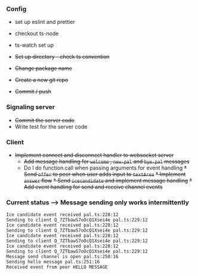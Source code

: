 ### Config
  * set up eslint and prettier
  * checkout ts-node
  * ts-watch set up 

  * ~~Set up directory - check ts convention~~ 
  * ~~Change package name~~
  * ~~Create a new git repo~~
  * ~~Commit / push~~

### Signaling server
  * ~~Commit the server code~~
  * Write test for the server code

### Client
  * ~~Implement connect and disconnect handler to websocket server~~
    * ~~Add message handling for `welcome` , `new-pal` and `bye-pal` messages~~
    *  Do I do function.call when passing arguments for event handling 
    ~~* Send `offer` to peer when user adds input to `textArea`~~
  ~~* Implement `answer` flow~~ 
  ~~* Send `icecandidate` and implement message handling~~
  ~~* Add event handling for send and receive channel events~~ 


### Current status --> Message sending only works intermittently 
```
Ice candidate event received pal.ts:228:12
Sending to client Q_7ZTbawS7oOcQ1Xsei4e pal.ts:229:12
Ice candidate event received pal.ts:228:12
Sending to client Q_7ZTbawS7oOcQ1Xsei4e pal.ts:229:12
Ice candidate event received pal.ts:228:12
Sending to client Q_7ZTbawS7oOcQ1Xsei4e pal.ts:229:12
Ice candidate event received pal.ts:228:12
Sending to client Q_7ZTbawS7oOcQ1Xsei4e pal.ts:229:12
Message send channel is open pal.ts:250:16
Sending hello message pal.ts:251:16
Received event from peer HELLO MESSAGE
```
